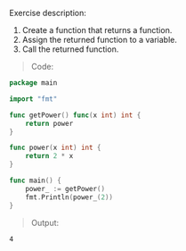 Exercise description:

1. Create a function that returns a function.
1. Assign the returned function to a variable.
1. Call the returned function. 

> Code:
```go
package main

import "fmt"

func getPower() func(x int) int {
	return power
}

func power(x int) int {
	return 2 * x
}

func main() {
	power_ := getPower()
	fmt.Println(power_(2))
}

```

> Output:
```console
4
```